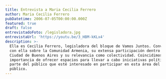 ```yaml
---
title: Entrevista a Maria Cecilia Ferrero
author: Maria Cecilia Ferrero
pubDatetime: 2006-07-05T00:00:00.000Z
featured: true
draft: false
entrevistadoFoto: /legisladora.jpg
entrevistaUrl: 'https://youtu.be/3_HBM-kKLx4'
description: >-
  Ella es Cecilia Ferrero, legisladora del bloque de Vamos Juntos. Conversamos
  con ella sobre la Comunidad Armenia, su extensa participación dentro de la
  Ciudad de Buenos Aires y su relevancia como colectividad. Coincidimos en la
  importancia de ofrecer espacios para llevar a cabo iniciativas políticas por
  parte del público que esté interesado en participar en esta área del sector
  público.
---
```


